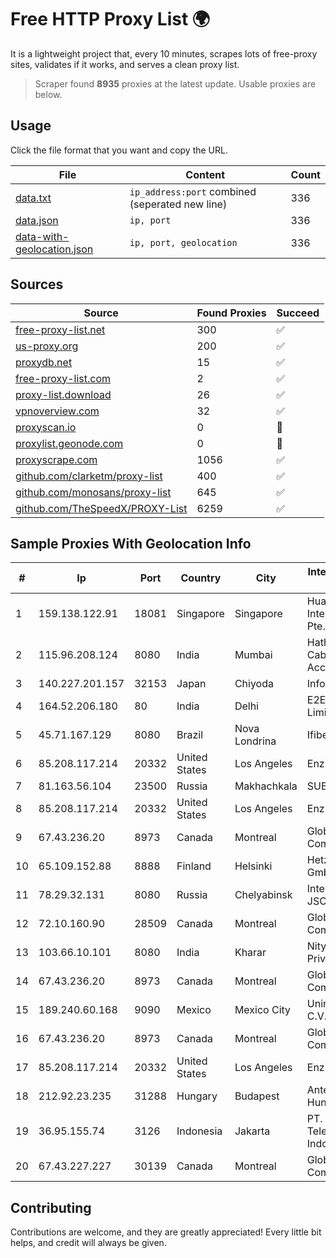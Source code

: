 
# Free HTTP Proxy List 🌍

It is a lightweight project that, every 10 minutes, scrapes lots of free-proxy sites, validates if it works, and serves a clean proxy list.


> Scraper found **8935** proxies at the latest update. Usable proxies are below.

## Usage

Click the file format that you want and copy the URL.


|File|Content|Count|
|----|-------|-----|
|[data.txt](https://raw.githubusercontent.com/themiralay/Proxy-List-World/master/data.txt)|`ip_address:port` combined (seperated new line)|336|
|[data.json](https://raw.githubusercontent.com/themiralay/Proxy-List-World/master/data.json)|`ip, port`|336|
|[data-with-geolocation.json](https://raw.githubusercontent.com/themiralay/Proxy-List-World/master/data-with-geolocation.json)|`ip, port, geolocation`|336|

## Sources

|Source|Found Proxies|Succeed|
|------|-------------|-------|
|[free-proxy-list.net](https://free-proxy-list.net)|300|✅|
|[us-proxy.org](https://www.us-proxy.org)|200|✅|
|[proxydb.net](http://proxydb.net)|15|✅|
|[free-proxy-list.com](https://free-proxy-list.com/?page=&port=&type%5B%5D=http&type%5B%5D=https&up_time=0&search=Search)|2|✅|
|[proxy-list.download](https://www.proxy-list.download/HTTP)|26|✅|
|[vpnoverview.com](https://vpnoverview.com/privacy/anonymous-browsing/free-proxy-servers)|32|✅|
|[proxyscan.io](https://www.proxyscan.io)|0|🚫|
|[proxylist.geonode.com](https://proxylist.geonode.com/api/proxy-list?limit=300&page=1&sort_by=lastChecked&sort_type=desc&protocols=http,https)|0|🚫|
|[proxyscrape.com](https://api.proxyscrape.com/v2/?request=displayproxies&protocol=http&timeout=10000&country=all&ssl=all&anonymity=all)|1056|✅|
|[github.com/clarketm/proxy-list](https://raw.githubusercontent.com/clarketm/proxy-list/master/proxy-list-raw.txt)|400|✅|
|[github.com/monosans/proxy-list](https://raw.githubusercontent.com/monosans/proxy-list/main/proxies/http.txt)|645|✅|
|[github.com/TheSpeedX/PROXY-List](https://raw.githubusercontent.com/TheSpeedX/PROXY-List/master/http.txt)|6259|✅|


## Sample Proxies With Geolocation Info

|#|Ip|Port|Country|City|Internet Service Provider|
|-|--|----|-------|----|-------------------------|
|1|159.138.122.91|18081|Singapore|Singapore|Huawei International Pte. LTD|
|2|115.96.208.124|8080|India|Mumbai|Hathway IP over Cable Internet Access|
|3|140.227.201.157|32153|Japan|Chiyoda|InfoSphere|
|4|164.52.206.180|80|India|Delhi|E2E Networks Limited|
|5|45.71.167.129|8080|Brazil|Nova Londrina|Ifiber Telecom|
|6|85.208.117.214|20332|United States|Los Angeles|Enzu Inc|
|7|81.163.56.104|23500|Russia|Makhachkala|SUBNET05|
|8|85.208.117.214|20332|United States|Los Angeles|Enzu Inc|
|9|67.43.236.20|8973|Canada|Montreal|GloboTech Communications|
|10|65.109.152.88|8888|Finland|Helsinki|Hetzner Online GmbH|
|11|78.29.32.131|8080|Russia|Chelyabinsk|Intersvyaz-2 JSC|
|12|72.10.160.90|28509|Canada|Montreal|GloboTech Communications|
|13|103.66.10.101|8080|India|Kharar|Nitya Internet Private Limited|
|14|67.43.236.20|8973|Canada|Montreal|GloboTech Communications|
|15|189.240.60.168|9090|Mexico|Mexico City|Uninet S.A. de C.V.|
|16|67.43.236.20|8973|Canada|Montreal|GloboTech Communications|
|17|85.208.117.214|20332|United States|Los Angeles|Enzu Inc|
|18|212.92.23.235|31288|Hungary|Budapest|Antenna Hungaria|
|19|36.95.155.74|3126|Indonesia|Jakarta|PT. Telekomunikasi Indonesia|
|20|67.43.227.227|30139|Canada|Montreal|GloboTech Communications|



## Contributing

Contributions are welcome, and they are greatly appreciated! Every
little bit helps, and credit will always be given.


